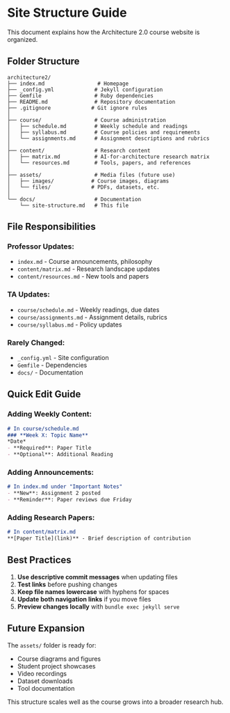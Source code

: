# Site Structure Guide

This document explains how the Architecture 2.0 course website is organized.

## Folder Structure

```
architecture2/
├── index.md                 # Homepage
├── _config.yml             # Jekyll configuration
├── Gemfile                 # Ruby dependencies
├── README.md               # Repository documentation
├── .gitignore             # Git ignore rules
│
├── course/                 # Course administration
│   ├── schedule.md         # Weekly schedule and readings
│   ├── syllabus.md         # Course policies and requirements
│   └── assignments.md      # Assignment descriptions and rubrics
│
├── content/                # Research content
│   ├── matrix.md           # AI-for-architecture research matrix
│   └── resources.md        # Tools, papers, and references
│
├── assets/                 # Media files (future use)
│   ├── images/            # Course images, diagrams
│   └── files/             # PDFs, datasets, etc.
│
└── docs/                   # Documentation
    └── site-structure.md   # This file
```

## File Responsibilities

### **Professor Updates:**
- `index.md` - Course announcements, philosophy
- `content/matrix.md` - Research landscape updates
- `content/resources.md` - New tools and papers

### **TA Updates:**
- `course/schedule.md` - Weekly readings, due dates
- `course/assignments.md` - Assignment details, rubrics
- `course/syllabus.md` - Policy updates

### **Rarely Changed:**
- `_config.yml` - Site configuration
- `Gemfile` - Dependencies
- `docs/` - Documentation

## Quick Edit Guide

### Adding Weekly Content:
```markdown
# In course/schedule.md
### **Week X: Topic Name**
*Date*
- **Required**: Paper Title
- **Optional**: Additional Reading
```

### Adding Announcements:
```markdown
# In index.md under "Important Notes"
- **New**: Assignment 2 posted
- **Reminder**: Paper reviews due Friday
```

### Adding Research Papers:
```markdown
# In content/matrix.md
**[Paper Title](link)** - Brief description of contribution
```

## Best Practices

1. **Use descriptive commit messages** when updating files
2. **Test links** before pushing changes
3. **Keep file names lowercase** with hyphens for spaces
4. **Update both navigation links** if you move files
5. **Preview changes locally** with `bundle exec jekyll serve`

## Future Expansion

The `assets/` folder is ready for:
- Course diagrams and figures
- Student project showcases
- Video recordings
- Dataset downloads
- Tool documentation

This structure scales well as the course grows into a broader research hub.
